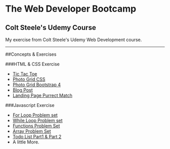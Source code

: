# The Web Developer Bootcamp
## Colt Steele's Udemy Course
My exercise from Colt Steele's Udemy Web Development course.

---------
##Concepts & Exercises

###HTML & CSS Exercise

- [Tic Tac Toe](https://cdn.rawgit.com/nonameb3/Web-developer-bootcamp/2b7bb3e3/HTML%20and%20CSS/Tic%20Tac%20Toe/3t.html)
- [Photo Grid CSS](https://cdn.rawgit.com/nonameb3/Web-developer-bootcamp/2b7bb3e3/HTML%20and%20CSS/imageBlog/squareImages.html)
- [Photo Grid Bootstrap 4](https://cdn.rawgit.com/nonameb3/Web-developer-bootcamp/2b7bb3e3/HTML%20and%20CSS/bootstrap%20Image%20Gallery/bootstrap%20Image%20Gallery.html)
- [Blog Post](https://cdn.rawgit.com/nonameb3/Web-developer-bootcamp/2b7bb3e3/HTML%20and%20CSS/Blog/blog.html)
- [Landing Page Purrect Match](https://cdn.rawgit.com/nonameb3/Web-developer-bootcamp/2b7bb3e3/HTML%20and%20CSS/Purrfect%20Match/Purrfect%20Match.html)

###Javascript Exercise

- [For Loop Problem set](https://cdn.rawgit.com/nonameb3/Web-developer-bootcamp/2b7bb3e3/Javascript/For%20Loops%20Problem%20Set/loop.html)
- [While Loop Problem set](https://cdn.rawgit.com/nonameb3/Web-developer-bootcamp/2b7bb3e3/Javascript/White%20Loops%20Problem%20Set/loop.html)
- [Functions Problem Set](https://cdn.rawgit.com/nonameb3/Web-developer-bootcamp/2b7bb3e3/Javascript/Function%20Problem%20Set/iseven.html)
- [Array Problem Set](https://cdn.rawgit.com/nonameb3/Web-developer-bootcamp/2b7bb3e3/Javascript/Array%20Problem%20Set/problem.html)
- [Todo List Part1 & Part 2](https://cdn.rawgit.com/nonameb3/Web-developer-bootcamp/2b7bb3e3/Javascript/Todo%20list%20part2/todolist.html)
- A little More.


